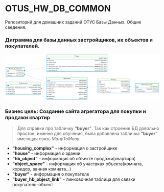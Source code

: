 # OTUS_HW_DB_COMMON
Репозиторий для домашних заданий ОТУС Базы Данных. Общие сведения.

### Диграмма для базы данных застройщиков, их объектов и покупателей.

![диаграмма](https://github.com/sidorovAlexeyTest/OTUS_HW_DB_COMMON/blob/otus_hw_1/img/postgres%20-%20otus_hw_1.png)

### Бизнес цель: Создание сайта агрегатора для покупки и продажи квартир
> Для справки про табличку **"buyer"**. Так как строение БД довольно простое, именно для обучения, была добавлена табличка **"buyer"** имеющая связь *ManyToMany*.
* **"housing_complex"** - информация о застройщике
* **"house"** - информация о здании
* **"hb_object"** - информация об объекте продажи(квартира)
* **"object_space"** - информация об участвках объекта(комната, коридор, ванная комната...)
* **"buyer"** - информация о покупателе
* **"buyer_hb_object_link"** - линковочная таблица для связки покупатель-объект
